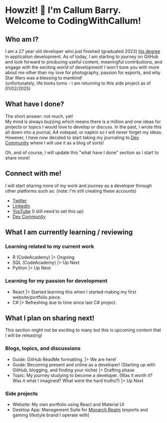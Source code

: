 # Howzit! 👋 I'm Callum Barry. Welcome to CodingWithCallum! #
## Who am I? ##
I am a 27 year old developer who just finished (graduated 2023) [his degree](https://www.varsitycollege.co.za/programmes/full-time/bachelor-of-technology-information-studies) in application development. As of today, I am starting to journey on GitHub and look forward to producing useful content, meaningful contributions, and engage with the exciting world of development! I won't bore you with more about me other than my love for photography, passion for esports, and why Star Wars was a blessing to mankind!  <!-- line break-->  
(unfortunately, life tooks turns - I am returning to this side project as of 01/02/2025)

## What have I done? ##
The short answer: not much, yet!  <!-- line break-->  
My mind is always buzzing which means there is a million and one ideas for projects or topics I would love to develop or discuss. In the past, I wrote this all down into a journal, A4 notepad, or napkin so I will never forget my ideas. However, I have now decided to start taking my journaling to [Dev Community][dev] where I will use it as a blog of sorts!

Oh, and of course, I will update this "what have I done" section as I start to share more!

## Connect with me! ##
I will start sharing more of my work and journey as a developer through other platforms such as: (note: I'm still creating these accounts)
+ [Twitter][twi]
+ [LinkedIn][lin]
+ [YouTube][yt] (I still need to set this up)
+ [Dev Community][dev]

## What I am currently learning / reviewing ##
### Learning related to my current work ###
+ R (CodeAcademy) |> Ongoing
+ SQL (CodeAcademy) |> Up Next
+ Python |> Up Next

### Learning for my passion for development ###
+ React |> Started learning this when I started making my first website/portfolio piece.
+ C# |> Refreshing due to time since last C# project.

## What I plan on sharing next! ##
This section might not be exciting to many but this is upcoming content that I will be releasing!  
### Blogs, topics, and discussions
+ Guide: GitHub ReadMe formatting. |> We are here!
+ Guide: Becoming present and online as a developer! (Starting up with GitHub, blogging, and finding your niche) |> Drafting phase
+ Topic: My journey studying to become a developer. (Was it worth it? Was it what I imagined? What were the hard truths?) |> Up Next

### Side projects
+ Website: My own portfolio using React and Material UI
+ Desktop App: Management Suite for [Monarch Realm][MR] (esports and gaming lifestyle brand I operate with)

[MR]:https://twitter.com/MonarchRealm
[dev]:https://dev.to/codingwithcallum
[yt]:https://www.youtube.com/
[twi]:https://twitter.com/CodeCallum
[lin]:https://www.linkedin.com/in/codingwithcallum/
